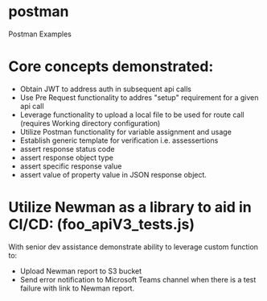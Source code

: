 # postman
 Postman Examples

# Core concepts demonstrated:
- Obtain JWT to address auth in subsequent api calls
- Use Pre Request functionality to addres "setup" requirement for a given api call
- Leverage functionality to upload a local file to be used for route call (requires Working directory configuration)
- Utilize Postman functionality for variable assignment and usage
- Establish generic template for verification i.e. assessertions
- assert response status code
- assert response object type
- assert specific response value
- assert value of property value in JSON response object.

# Utilize Newman as a library to aid in CI/CD: (foo_apiV3_tests.js)

With senior dev assistance demonstrate ability to leverage custom function to:
 - Upload Newman report to S3 bucket
 - Send error notification to Microsoft Teams channel when there is a test failure with link to Newman report.



 
 
